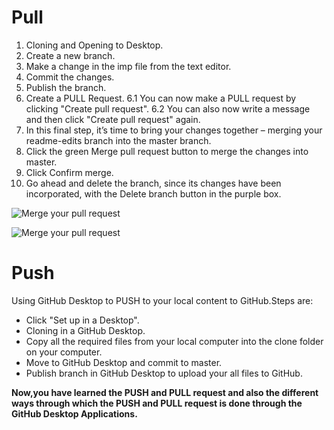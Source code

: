    # Pull

1. Cloning and Opening to Desktop.
2. Create a new branch.
3. Make a change in the imp file from the text editor.
4. Commit the changes.
5. Publish the branch.
6. Create a PULL Request.
   6.1 You can now make a PULL request by clicking "Create pull request".
   6.2 You can also now write a message and then click "Create pull request" again.
7. In this final step, it’s time to bring your changes together – merging your readme-edits branch into the master branch.
8. Click the green Merge pull request button to merge the changes into master.
9. Click Confirm merge.
10. Go ahead and delete the branch, since its changes have been incorporated, with the Delete branch button in the purple box.

![Merge your pull request](https://guides.github.com/activities/hello-world/merge-button.png)

![Merge your pull request](https://guides.github.com/activities/hello-world/delete-button.png)

# Push

Using GitHub Desktop to PUSH to your local content to GitHub.Steps are:
   * Click "Set up in a Desktop".
   * Cloning in a GitHub Desktop.
   * Copy all the required files from your local computer into the clone folder on your computer.
   * Move to GitHub Desktop and commit to master.
   * Publish branch in GitHub Desktop to upload your all files to GitHub.

**Now,you have learned the PUSH and PULL request and also the different ways through which the PUSH and PULL request is done through the GitHub Desktop Applications.**